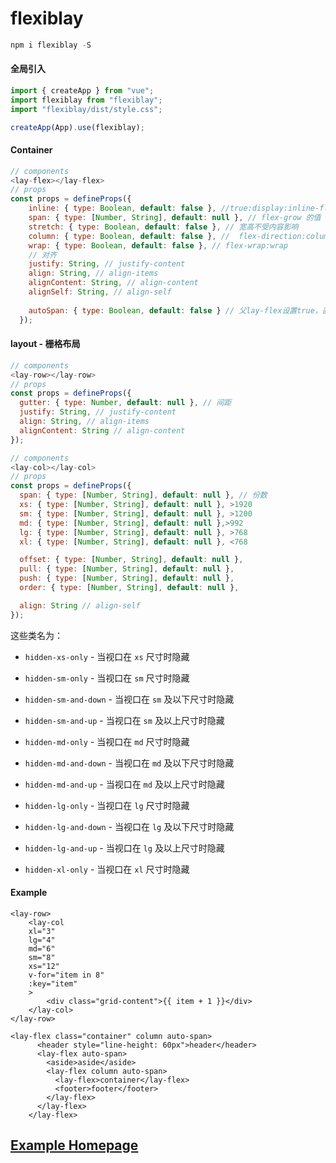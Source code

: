 # flexiblay

```js
npm i flexiblay -S
```

#### 全局引入

```js
import { createApp } from "vue";
import flexiblay from "flexiblay";
import "flexiblay/dist/style.css";

createApp(App).use(flexiblay);
```

#### Container

```javascript
// components
<lay-flex></lay-flex>
// props
const props = defineProps({
    inline: { type: Boolean, default: false }, //true:display:inline-flex
    span: { type: [Number, String], default: null }, // flex-grow 的值
    stretch: { type: Boolean, default: false }, // 宽高不受内容影响
    column: { type: Boolean, default: false }, //  flex-direction:column
    wrap: { type: Boolean, default: false }, // flex-wrap:wrap
    // 对齐
    justify: String, // justify-content
    align: String, // align-items
    alignContent: String, // align-content
    alignSelf: String, // align-self
  
    autoSpan: { type: Boolean, default: false } // 父lay-flex设置true，直接子lay-flex均分
  });
```



#### layout - 栅格布局

```javascript
// components
<lay-row></lay-row>
// props
const props = defineProps({
  gutter: { type: Number, default: null }, // 间距
  justify: String, // justify-content
  align: String, // align-items
  alignContent: String // align-content
});

// components
<lay-col></lay-col>
// props
const props = defineProps({
  span: { type: [Number, String], default: null }, // 份数
  xs: { type: [Number, String], default: null }, >1920
  sm: { type: [Number, String], default: null }, >1200
  md: { type: [Number, String], default: null },>992
  lg: { type: [Number, String], default: null }, >768
  xl: { type: [Number, String], default: null }, <768

  offset: { type: [Number, String], default: null },
  pull: { type: [Number, String], default: null },
  push: { type: [Number, String], default: null },
  order: { type: [Number, String], default: null },

  align: String // align-self
});
```

这些类名为：

- `hidden-xs-only` - 当视口在 `xs` 尺寸时隐藏

- `hidden-sm-only` - 当视口在 `sm` 尺寸时隐藏

- `hidden-sm-and-down` - 当视口在 `sm` 及以下尺寸时隐藏

- `hidden-sm-and-up` - 当视口在 `sm` 及以上尺寸时隐藏

- `hidden-md-only` - 当视口在 `md` 尺寸时隐藏

- `hidden-md-and-down` - 当视口在 `md` 及以下尺寸时隐藏

- `hidden-md-and-up` - 当视口在 `md` 及以上尺寸时隐藏

- `hidden-lg-only` - 当视口在 `lg` 尺寸时隐藏

- `hidden-lg-and-down` - 当视口在 `lg` 及以下尺寸时隐藏

- `hidden-lg-and-up` - 当视口在 `lg` 及以上尺寸时隐藏

- `hidden-xl-only` - 当视口在 `xl` 尺寸时隐藏

  

#### Example

```vue
<lay-row>
    <lay-col
    xl="3"
    lg="4"
    md="6"
    sm="8"
    xs="12"
    v-for="item in 8"
    :key="item"
    >
        <div class="grid-content">{{ item + 1 }}</div>
    </lay-col>
</lay-row>

<lay-flex class="container" column auto-span>
      <header style="line-height: 60px">header</header>
      <lay-flex auto-span>
        <aside>aside</aside>
        <lay-flex column auto-span>
          <lay-flex>container</lay-flex>
          <footer>footer</footer>
        </lay-flex>
      </lay-flex>
    </lay-flex>
```







## [Example Homepage ](https://breezeiii.github.io/flexiblay/#/)

